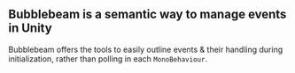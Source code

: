 ## Bubblebeam is a semantic way to manage events in Unity

Bubblebeam offers the tools to easily outline events & their handling during initialization, rather than polling in each `MonoBehaviour`.
